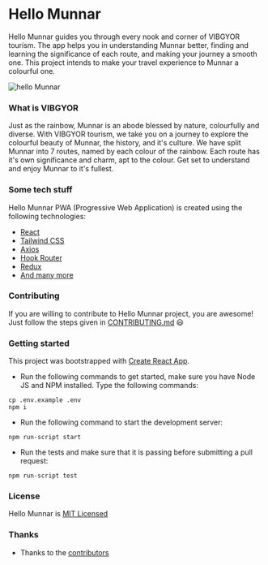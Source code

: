 # Hello Munnar
Hello Munnar guides you through every nook and corner of VIBGYOR tourism. The app helps you in understanding Munnar better, finding and learning the significance of each route, and making your journey a smooth one. This project intends to make your travel experience to Munnar a colourful one.

![hello Munnar](https://user-images.githubusercontent.com/8397274/108430929-27831780-7268-11eb-8c3c-1076b808431c.png)

### What is VIBGYOR
Just as the rainbow, Munnar is an abode blessed by nature, colourfully and diverse. With VIBGYOR tourism, we take you on a journey to explore the colourful beauty of Munnar, the history, and it's culture. We have split Munnar into 7 routes, named by each colour of the rainbow. Each route has it's own significance and charm, apt to the colour. Get set to understand and enjoy Munnar to it's fullest.

### Some tech stuff
Hello Munnar PWA (Progressive Web Application) is created using the following technologies:

- [React](https://reactjs.org/)
- [Tailwind CSS](https://tailwindcss.com/)
- [Axios](https://www.npmjs.com/package/axios)
- [Hook Router](https://github.com/Paratron/hookrouter)
- [Redux](https://redux.js.org/)
- [And many more](./package.json)

### Contributing
If you are willing to contribute to Hello Munnar project, you are awesome! Just follow the steps given in [CONTRIBUTING.md](CONTRIBUTING.md) 😃

### Getting started
This project was bootstrapped with [Create React App](https://github.com/facebook/create-react-app).

- Run the following commands to get started, make sure you have Node JS and NPM installed. Type the following commands:
```shell script
cp .env.example .env
npm i
```
- Run the following command to start the development server:
```shell script
npm run-script start
```
- Run the tests and make sure that it is passing before submitting a pull request:
```shell script
npm run-script test
```

### License
Hello Munnar is [MIT Licensed](LICENSE)

### Thanks
- Thanks to the [contributors](https://github.com/Kites-Foundation/hello-munnar-frontend/graphs/contributors)